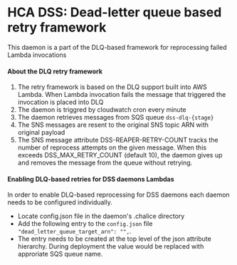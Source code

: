 # HCA DSS: Dead-letter queue based retry framework

This daemon is a part of the DLQ-based framework for reprocessing failed Lambda invocations

#### About the DLQ retry framework

1. The retry framework is based on the DLQ support built into AWS Lambda. When Lambda invocation fails the message that triggered the invocation is placed into DLQ
2. The daemon is triggred by cloudwatch cron every minute
3. The daemon retrieves messages from SQS queue  `dss-dlq-{stage}`
4. The SNS messages are resent to the original SNS topic ARN with original payload
6. The SNS message attribute DSS-REAPER-RETRY-COUNT tracks the number of reprocess attempts on the given message. When this exceeds DSS_MAX_RETRY_COUNT (default 10), the daemon gives up and removes the message from the queue without retrying.

#### Enabling DLQ-based retries for DSS daemons Lambdas

In order to enable DLQ-based reprocessing for DSS daemons each daemon needs to be configured individually. 

- Locate config.json file in the daemon's .chalice directory
- Add the following entry to the `config.json` file `"dead_letter_queue_target_arn": "",`. 
- The entry needs to be created at the top level of the json attribute hierarchy. During deployment the value would be replaced with approriate SQS queue name. 
